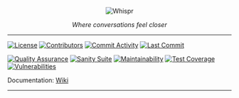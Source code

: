 <p align="center">
  <picture>
    <source srcset="docs/assets/banner-dark.png" media="(prefers-color-scheme: dark)">
    <img alt="Whispr" src="docs/assets/banner.png">
  </picture>
</p>

<p align="center">
  <em>Where conversations feel closer</em>
</p>

---

[![License](https://img.shields.io/github/license/ShadowXBoss696/Whispr)](https://github.com/ShadowXBoss696/Whispr/blob/develop/LICENSE)
[![Contributors](https://img.shields.io/github/contributors/ShadowXBoss696/Whispr)](https://github.com/ShadowXBoss696/Whispr/graphs/contributors)
[![Commit Activity](https://img.shields.io/github/commit-activity/m/ShadowXBoss696/Whispr)](https://github.com/ShadowXBoss696/Whispr/graphs/commit-activity)
[![Last Commit](https://img.shields.io/github/last-commit/ShadowXBoss696/Whispr)](https://github.com/ShadowXBoss696/Whispr/network)

[![Quality Assurance](https://github.com/ShadowXBoss696/Whispr/actions/workflows/quality-assurance.yml/badge.svg?branch=develop)](https://github.com/ShadowXBoss696/Whispr/actions/workflows/quality-assurance.yml)
[![Sanity Suite](https://github.com/ShadowXBoss696/Whispr/actions/workflows/sanity-suite.yml/badge.svg)](https://github.com/ShadowXBoss696/Whispr/actions/workflows/sanity-suite.yml)
[![Maintainability](https://qlty.sh/badges/852a5cf3-df0a-40be-b6e4-0cbda036f335/maintainability.svg)](https://qlty.sh/gh/ShadowXBoss696/projects/Whispr)
[![Test Coverage](https://qlty.sh/badges/852a5cf3-df0a-40be-b6e4-0cbda036f335/test_coverage.svg)](https://qlty.sh/gh/ShadowXBoss696/projects/Whispr)
[![Vulnerabilities](https://snyk.io/test/github/ShadowXBoss696/Whispr/badge.svg)](https://snyk.io/test/github/ShadowXBoss696/Whispr)

Documentation: [Wiki](https://github.com/ShadowXBoss696/Whispr/wiki)

---
